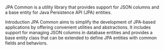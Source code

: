 JPA Common is a utility library that provides support for JSON columns and a base entity for Java Persistence API (JPA) entities.


Introduction
JPA Common aims to simplify the development of JPA-based applications by offering convenient utilities and abstractions.
It includes support for managing JSON columns in database entities and provides a base entity class that can be extended to define JPA entities with common fields and behaviors.
